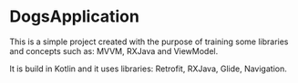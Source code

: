 # DogsApplication

This is a simple project created with the purpose of training some libraries and concepts such as:
MVVM, RXJava and ViewModel.

It is build in Kotlin and it uses libraries:
Retrofit,
RXJava,
Glide,
Navigation.
